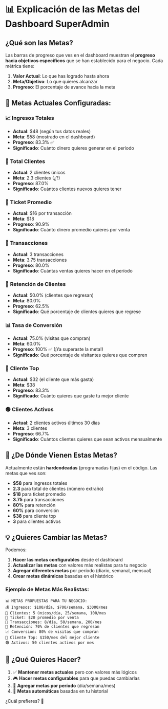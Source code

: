 # 📊 Explicación de las Metas del Dashboard SuperAdmin

## ¿Qué son las Metas?

Las barras de progreso que ves en el dashboard muestran el **progreso hacia objetivos específicos** que se han establecido para el negocio. Cada métrica tiene:

1. **Valor Actual**: Lo que has logrado hasta ahora
2. **Meta/Objetivo**: Lo que quieres alcanzar 
3. **Progreso**: El porcentaje de avance hacia la meta

## 🎯 Metas Actuales Configuradas:

### 📈 **Ingresos Totales**
- **Actual**: $48 (según tus datos reales)
- **Meta**: $58 (mostrado en el dashboard)
- **Progreso**: 83.3% ✅
- **Significado**: Cuánto dinero quieres generar en el período

### 👥 **Total Clientes**
- **Actual**: 2 clientes únicos
- **Meta**: 2.3 clientes (¿?)
- **Progreso**: 87.0%
- **Significado**: Cuántos clientes nuevos quieres tener

### 🎫 **Ticket Promedio**
- **Actual**: $16 por transacción
- **Meta**: $18
- **Progreso**: 90.9%
- **Significado**: Cuánto dinero promedio quieres por venta

### 🛒 **Transacciones**
- **Actual**: 3 transacciones
- **Meta**: 3.75 transacciones
- **Progreso**: 80.0%
- **Significado**: Cuántas ventas quieres hacer en el período

### 🔄 **Retención de Clientes**
- **Actual**: 50.0% (clientes que regresan)
- **Meta**: 80.0%
- **Progreso**: 62.5%
- **Significado**: Qué porcentaje de clientes quieres que regrese

### 📊 **Tasa de Conversión**
- **Actual**: 75.0% (visitas que compran)
- **Meta**: 60.0%
- **Progreso**: 100% ✅ (¡Ya superaste la meta!)
- **Significado**: Qué porcentaje de visitantes quieres que compren

### 👑 **Cliente Top**
- **Actual**: $32 (el cliente que más gasta)
- **Meta**: $38
- **Progreso**: 83.3%
- **Significado**: Cuánto quieres que gaste tu mejor cliente

### 🟢 **Clientes Activos**
- **Actual**: 2 clientes activos últimos 30 días
- **Meta**: 3 clientes
- **Progreso**: 66.7%
- **Significado**: Cuántos clientes quieres que sean activos mensualmente

## 🤔 **¿De Dónde Vienen Estas Metas?**

Actualmente están **hardcodeadas** (programadas fijas) en el código. Las metas que ves son:

- **$58** para ingresos totales
- **2.3** para total de clientes (número extraño)
- **$18** para ticket promedio  
- **3.75** para transacciones
- **80%** para retención
- **60%** para conversión
- **$38** para cliente top
- **3** para clientes activos

## 💡 **¿Quieres Cambiar las Metas?**

Podemos:

1. **Hacer las metas configurables** desde el dashboard
2. **Actualizar las metas** con valores más realistas para tu negocio
3. **Agregar diferentes metas** por período (diario, semanal, mensual)
4. **Crear metas dinámicas** basadas en el histórico

### Ejemplo de Metas Más Realistas:

```
📊 METAS PROPUESTAS PARA TU NEGOCIO:
💰 Ingresos: $100/día, $700/semana, $3000/mes
👥 Clientes: 5 únicos/día, 25/semana, 100/mes  
🎫 Ticket: $20 promedio por venta
🛒 Transacciones: 8/día, 50/semana, 200/mes
🔄 Retención: 70% de clientes que regresan
📈 Conversión: 80% de visitas que compran
👑 Cliente Top: $150/mes del mejor cliente
🟢 Activos: 50 clientes activos por mes
```

## 🔧 **¿Qué Quieres Hacer?**

1. ✅ **Mantener metas actuales** pero con valores más lógicos
2. 🎮 **Hacer metas configurables** para que puedas cambiarlas
3. 📅 **Agregar metas por período** (día/semana/mes)
4. 🤖 **Metas automáticas** basadas en tu historial

¿Cuál prefieres? 🤔
